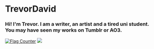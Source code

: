 # TrevorDavid
### Hi! I'm Trevor. I am a writer, an artist and a tired uni student. You may have seen my works on Tumblr or AO3.
<a href="http://s11.flagcounter.com/more/M74"><img src="https://s11.flagcounter.com/count2/M74/bg_FFFFFF/txt_000000/border_CCCCCC/columns_2/maxflags_10/viewers_0/labels_0/pageviews_0/flags_0/percent_0/" alt="Flag Counter" border="0"></a>
<picture>
  <img src="https://i.pinimg.com/736x/35/9f/6e/359f6eced3ebbfe65768cf19dc0f7f69.jpg">
</picture>
